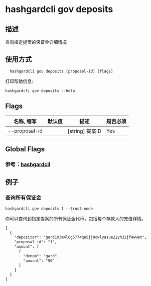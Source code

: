 # hashgardcli gov deposits

## 描述

查询指定提案的保证金详细情况

## 使用方式

```
  hashgardcli gov deposits [proposal-id] [flags]

```
打印帮助信息:

```
hashgardcli gov deposits --help
```
## Flags

| 名称, 缩写       | 默认值                      | 描述                                                                                                                                                 | 是否必须  |
| --------------- | -------------------------- | ---------------------------------------------------------------------------------------------------------------------------------------------------- | -------- |
| --proposal-id   |                            | [string] 提案ID                                                                                                        | Yes      |

## Global Flags

 ### 参考：[hashgardcli](../README.md)
 
## 例子

### 查询所有保证金

```shell
hashgardcli gov deposits 1 --trust-node

```

你可以查询到指定提案的所有保证金代币，包括每个存款人的充值详情。

```txt
[
  {
    "depositor": "gard1m3m4l6g5774qe5jj8cwlyasue22yh32jf4wwet",
    "proposal_id": "1",
    "amount": [
      {
        "denom": "gard",
        "amount": "50"
      }
    ]
  }
]

```
